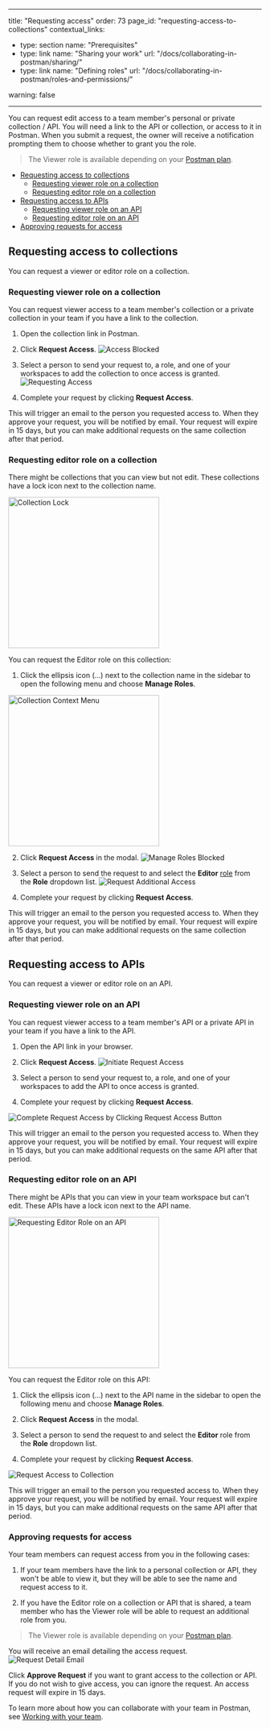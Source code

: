 

---
title: "Requesting access"
order: 73
page_id: "requesting-access-to-collections"
contextual_links:
  - type: section
    name: "Prerequisites"
  - type: link
    name: "Sharing your work"
    url: "/docs/collaborating-in-postman/sharing/"
  - type: link
    name: "Defining roles"
    url: "/docs/collaborating-in-postman/roles-and-permissions/"

warning: false

---

You can request edit access to a team member's personal or private collection / API. You will need a link to the API or collection, or access to it in Postman. When you submit a request, the owner will receive a notification prompting them to choose whether to grant you the role.

> The Viewer role is available depending on your [Postman plan](https://www.postman.com/pricing).

- [Requesting access to collections](#requesting-access-to-collections)
    - [Requesting viewer role on a collection](#requesting-viewer-role-on-a-collection)
    - [Requesting editor role on a collection](#requesting-editor-role-on-a-collection)
- [Requesting access to APIs](#requesting-access-to-apis)
    - [Requesting viewer role on an API](#requesting-viewer-role-on-an-api)
    - [Requesting editor role on an API](#requesting-editor-role-on-an-api)
- [Approving requests for access](#approving-requests-for-access)

## Requesting access to collections

You can request a viewer or editor role on a collection.

### Requesting viewer role on a collection

You can request viewer access to a team member's collection or a private collection in your team if you have a link to the collection.

1. Open the collection link in Postman.

2. Click **Request Access**.
![Access Blocked](https://assets.postman.com/postman-docs/access-blocked.png)

3. Select a person to send your request to, a role, and one of your workspaces to add the collection to once access is granted.
![Requesting Access](https://assets.postman.com/postman-docs/request-access.png)

4. Complete your request by clicking **Request Access**.

This will trigger an email to the person you requested access to. When they approve your request, you will be notified by email. Your request will expire in 15 days, but you can make additional requests on the same collection after that period.

### Requesting editor role on a collection

There might be collections that you can view but not edit. These collections have a lock icon next to the collection name.

<img alt="Collection Lock" src="https://assets.postman.com/postman-docs/collection-lock.png" width="300px">

You can request the Editor role on this collection:

1. Click the ellipsis icon (...) next to the collection name in the sidebar to open the following menu and choose **Manage Roles**.
<img alt="Collection Context Menu" src="https://assets.postman.com/postman-docs/collection-context-menu.png" width="300px">

2. Click **Request Access** in the modal.
![Manage Roles Blocked](https://assets.postman.com/postman-docs/manage-roles-blocked.png)

3. Select a person to send the request to and select the __Editor__ [role](/docs/collaborating-in-postman/roles-and-permissions/) from the __Role__ dropdown list.
![Request Additional Access](https://assets.postman.com/postman-docs/request-additional-access.png)

4. Complete your request by clicking **Request Access**.

This will trigger an email to the person you requested access to. When they approve your request, you will be notified by email. Your request will expire in 15 days, but you can make additional requests on the same collection after that period.

## Requesting access to APIs

You can request a viewer or editor role on an API.

### Requesting viewer role on an API

You can request viewer access to a team member's API or a private API in your team if you have a link to the API.

1. Open the API link in your browser.

2. Click **Request Access**.
![Initiate Request Access](https://assets.postman.com/postman-docs/requestaccess1.png)

3. Select a person to send your request to, a role, and one of your workspaces to add the API to once access is granted.

4. Complete your request by clicking **Request Access**.

![Complete Request Access by Clicking Request Access Button](https://assets.postman.com/postman-docs/requestaccess2.gif)

This will trigger an email to the person you requested access to. When they approve your request, you will be notified by email. Your request will expire in 15 days, but you can make additional requests on the same API after that period.

### Requesting editor role on an API

There might be APIs that you can view in your team workspace but can't edit. These APIs have a lock icon next to the API name.

<img alt="Requesting Editor Role on an API" src="https://assets.postman.com/postman-docs/requestingeditorroleonanapi.png" width="300px">

You can request the Editor role on this API:

1. Click the ellipsis icon (...) next to the API name in the sidebar to open the following menu and choose **Manage Roles**.

2. Click **Request Access** in the modal.

3. Select a person to send the request to and select the __Editor__ role from the __Role__ dropdown list.

4. Complete your request by clicking **Request Access**.

![Request Access to Collection](https://assets.postman.com/postman-docs/requestaccesstocollections.gif)

This will trigger an email to the person you requested access to. When they approve your request, you will be notified by email. Your request will expire in 15 days, but you can make additional requests on the same API after that period.

### Approving requests for access

Your team members can request access from you in the following cases:

1. If your team members have the link to a personal collection or API, they won't be able to view it, but they will be able to see the name and request access to it.

2. If you have the Editor role on a collection or API that is shared, a team member who has the Viewer role will be able to request an additional role from you.

> The Viewer role is available depending on your [Postman plan](https://www.postman.com/pricing).

You will receive an email detailing the access request.
![Request Detail Email](https://assets.postman.com/postman-docs/requestdetailemail.png)

Click **Approve Request** if you want to grant access to the collection or API. If you do not wish to give access, you can ignore the request. An access request will expire in 15 days.

To learn more about how you can collaborate with your team in Postman, see [Working with your team](/docs/collaborating-in-postman/collaboration-intro/).
